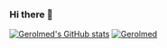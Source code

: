 ### Hi there 👋

[![Gerolmed's GitHub stats](https://github-readme-stats.vercel.app/api?username=Gerolmed&show_icons=true&count_private=true&theme=dracula)](https://github.com/anuraghazra/github-readme-stats)
[![Gerolmed](https://github-readme-stats.vercel.app/api/top-langs/?username=Gerolmed)](https://github.com/anuraghazra/github-readme-stats)
